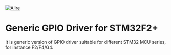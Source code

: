 [![Alire](https://img.shields.io/endpoint?url=https://alire.ada.dev/badges/a0b_stm32f2-generic_gpio.json)](https://alire.ada.dev/crates/a0b_stm32f2-generic_gpio.html)

# Generic GPIO Driver for STM32F2+

It is generic version of GPIO driver suitable for different STM32 MCU series, for instance F2/F4/G4.
